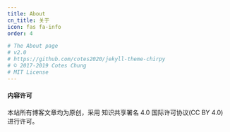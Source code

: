 ```yaml
---
title: About
cn_title: 关于
icon: fas fa-info
order: 4

# The About page
# v2.0
# https://github.com/cotes2020/jekyll-theme-chirpy
# © 2017-2019 Cotes Chung
# MIT License
---
```



#### 内容许可

本站所有博客文章均为原创，采用 知识共享署名 4.0 国际许可协议(CC BY 4.0) 进行许可。
